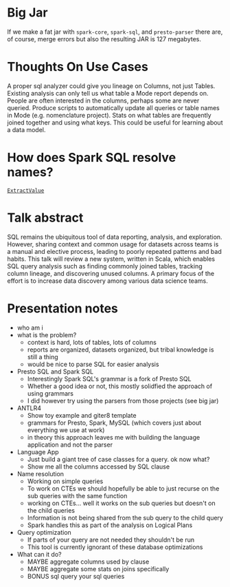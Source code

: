 # Big Jar
If we make a fat jar with `spark-core`, `spark-sql`, and `presto-parser` there are, of course, merge errors but also the resulting JAR is 127 megabytes.

# Thoughts On Use Cases
A proper sql analyzer could give you lineage on Columns, not just Tables.
Existing analysis can only tell us what table a Mode report depends on.
People are often interested in the columns, perhaps some are never queried.
Produce scripts to automatically update all queries or table names in Mode (e.g. nomenclature project).
Stats on what tables are frequently joined together and using what keys.
This could be useful for learning about a data model.

# How does Spark SQL resolve names?
[`ExtractValue`](https://github.com/apache/spark/blob/4dc82259d81102e0cb48f4cb2e8075f80d899ac4/sql/catalyst/src/main/scala/org/apache/spark/sql/catalyst/expressions/complexTypeExtractors.scala#L33)

# Talk abstract
SQL remains the ubiquitous tool of data reporting, analysis, and exploration.
However, sharing context and common usage for datasets across teams is a manual and elective process, leading to poorly repeated patterns and bad habits.
This talk will review a new system, written in Scala, which enables SQL query analysis such as finding commonly joined tables, tracking column lineage, and discovering unused columns.
A primary focus of the effort is to increase data discovery among various data science teams.

# Presentation notes
- who am i
- what is the problem?
  - context is hard, lots of tables, lots of columns
  - reports are organized, datasets organized, but tribal knowledge is still a thing
  - would be nice to parse SQL for easier analysis
- Presto SQL and Spark SQL
  - Interestingly Spark SQL's grammar is a fork of Presto SQL
  - Whether a good idea or not, this mostly solidfied the approach of using grammars
  - I did however try using the parsers from those projects (see big jar)
- ANTLR4
  - Show toy example and giter8 template
  - grammars for Presto, Spark, MySQL (which covers just about everything we use at work)
  - in theory this approach leaves me with building the language application and not the parser
- Language App
  - Just build a giant tree of case classes for a query. ok now what?
  - Show me all the columns accessed by SQL clause
- Name resolution
  - Working on simple queries
  - To work on CTEs we should hopefully be able to just recurse on the sub queries with the same function
  - working on CTEs... well it works on the sub queries but doesn't on the child queries
  - Information is not being shared from the sub query to the child query
  - Spark handles this as part of the analysis on Logical Plans
- Query optimization
  - If parts of your query are not needed they shouldn't be run
  - This tool is currently ignorant of these database optimizations
- What can it do?
  - MAYBE aggregate columns used by clause
  - MAYBE aggregate some stats on joins specifically
  - BONUS sql query your sql queries
